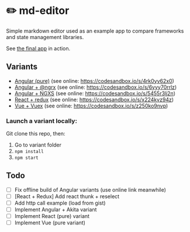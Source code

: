 # :pencil2: md-editor

Simple markdown editor used as an example app to compare frameworks and state management libraries.

See [the final app](https://5455r3lj2n.codesandbox.io) in action.

## Variants

- [Angular (pure)](angular) (see online: https://codesandbox.io/s/4rk0yv62x0)
- [Angular + @ngrx](angular-ngrx) (see online: https://codesandbox.io/s/6yyy70rrlz)
- [Angular + NGXS](angular-ngxs) (see online: https://codesandbox.io/s/5455r3lj2n)
- [React + redux](react-redux) (see online: https://codesandbox.io/s/x224kvz94z)
- [Vue + Vuex](vue-vuex) (see online: https://codesandbox.io/s/z250ko9nvp)

### Launch a variant locally:

Git clone this repo, then:

1. Go to variant folder
2. `npm install`
3. `npm start`

## Todo

- [ ] Fix offline build of Angular variants (use online link meanwhile)
- [ ] [React + Redux] Add react thunk + reselect
- [ ] Add http call example (load from gist)
- [ ] Implement Angular + Akita variant
- [ ] Implement React (pure) variant
- [ ] Implement Vue (pure variant)
